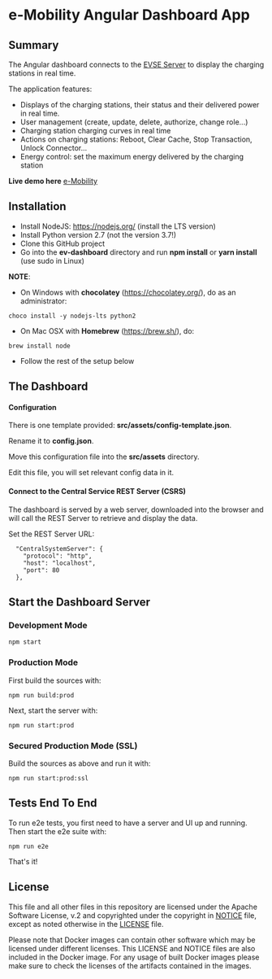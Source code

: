 # e-Mobility Angular Dashboard App

## Summary

The Angular dashboard connects to the [EVSE Server](https://github.com/LucasBrazi06/ev-server) to display the charging stations in real time.

The application features:

* Displays of the charging stations, their status and their delivered power in real time.
* User management (create, update, delete, authorize, change role...)
* Charging station charging curves in real time
* Actions on charging stations: Reboot, Clear Cache, Stop Transaction, Unlock Connector...
* Energy control: set the maximum energy delivered by the charging station

**Live demo here** <a href="https://slf.evse.cfapps.eu10.hana.ondemand.com/auth/login?email=demo.demo@sap.com&password=DeM*Us$r1" target="_blank">e-Mobility</a>
## Installation

* Install NodeJS: https://nodejs.org/ (install the LTS version)
* Install Python version 2.7 (not the version 3.7!)
* Clone this GitHub project
* Go into the **ev-dashboard** directory and run **npm install** or **yarn install** (use sudo in Linux)

**NOTE**:

* On Windows with **chocolatey** (https://chocolatey.org/), do as an administrator:

```
choco install -y nodejs-lts python2
```

* On Mac OSX with **Homebrew** (https://brew.sh/), do:

```
brew install node
```

* Follow the rest of the setup below

## The Dashboard

#### Configuration

There is one template provided: **src/assets/config-template.json**.

Rename it to **config.json**.

Move this configuration file into the **src/assets** directory.

Edit this file, you will set relevant config data in it.

#### Connect to the Central Service REST Server (CSRS)

The dashboard is served by a web server, downloaded into the browser and will call the REST Server to retrieve and display the data.

Set the REST Server URL:

```
  "CentralSystemServer": {
    "protocol": "http",
    "host": "localhost",
    "port": 80
  },
```

## Start the Dashboard Server

### Development Mode

```
npm start
```

### Production Mode
First build the sources with:
```
npm run build:prod
```

Next, start the server with:
```
npm run start:prod
```

### Secured Production Mode (SSL)
Build the sources as above and run it with:
```
npm run start:prod:ssl
```

## Tests End To End
To run e2e tests, you first need to have a server and UI up and running. Then start the e2e suite with:
```
npm run e2e
```

That's it!

## License

This file and all other files in this repository are licensed under the Apache Software License, v.2 and copyrighted under the copyright in [NOTICE](NOTICE) file, except as noted otherwise in the [LICENSE](LICENSE) file.

Please note that Docker images can contain other software which may be licensed under different licenses. This LICENSE and NOTICE files are also included in the Docker image. For any usage of built Docker images please make sure to check the licenses of the artifacts contained in the images.
